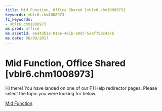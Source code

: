 ```yaml
---
title: Mid Function, Office Shared [vblr6.chm1008973]
keywords: vblr6.chm1008973
f1_keywords:
- vblr6.chm1008973
ms.prod: office
ms.assetid: e6d43b12-01ae-461b-b0d7-52ef758c437b
ms.date: 06/08/2017
---
```



# Mid Function, Office Shared [vblr6.chm1008973]

Hi there! You have landed on one of our F1 Help redirector pages. Please select the topic you were looking for below.

[Mid Function](http://msdn.microsoft.com/library/5d5e7712-459a-d504-dae6-4b52a9a90c6f%28Office.15%29.aspx)

